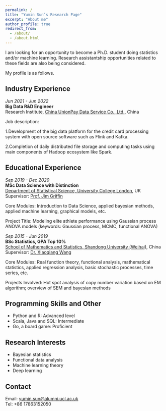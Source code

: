 ```yaml
---
permalink: /
title: "Yumin Sun’s Research Page"
excerpt: "About me"
author_profile: true
redirect_from: 
  - /about/
  - /about.html
---
```


I am looking for an opportunity to become a Ph.D. student doing statistics and/or machine learning. Research assistantship opportunities related to these fields are also being considered.

My profile is as follows.

## Industry Experience

*Jun 2021 - Jun 2022*  
**Big Data R&D Engineer**  
Research Institute, [China UnionPay Data Service Co., Ltd.](http://www.cupdata.com/index_en.aspx), China  

Job description:

1.Development of the big data platform for the credit card processing system with open source software such as Flink and Kafka.  

2.Completion of daily distributed file storage and computing tasks using main components of Hadoop ecosystem like Spark.

## Educational Experience

*Sep 2019 - Dec 2020*  
**MSc Data Science with Distinction**  
[Department of Statistical Science, University College London](https://www.ucl.ac.uk/statistics/), UK  
Supervisor: [Prof. Jim Griffin](https://www.ucl.ac.uk/statistics/people/professor-jim-griffin)

Core Modules: Introduction to Data Science, applied bayesian methods, applied machine learning, graphical models, etc.

Project Title: Modeling elite athlete performance using Gaussian process ANOVA models (keywords: Gaussian process, MCMC, functional ANOVA)

*Sep 2015 - Jun 2019*  
**BSc Statistics, GPA Top 10%**  
[School of Mathematics and Statistics, Shandong University (Weihai)](https://math.wh.sdu.edu.cn/English.htm), China  
Supervisor: [Dr. Xiaoqiang Wang](https://math.wh.sdu.edu.cn/info/1085/6016.htm)

Core Modules: Real function theory, functional analysis, mathematical statistics, applied regression analysis, basic stochastic processes, time series, etc.

Projects Involved: Hot spot analysis of copy number variation based on EM algorithm; overview of SEM and bayesian methods

## Programming Skills and Other

- Python and R: Advanced level
- Scala, Java and SQL: Intermediate
- Go, a board game: Proficient

## Research Interests

- Bayesian statistics
- Functional data analysis
- Machine learning theory
- Deep learning

## Contact
Email: yumin.sun@alumni.ucl.ac.uk  
Tel: +86 17863152050
